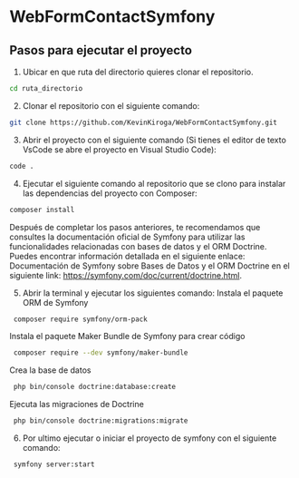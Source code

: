 ﻿# WebFormContactSymfony
## Pasos para ejecutar el proyecto
1. Ubicar en que ruta del directorio quieres clonar el repositorio.
```cmd
cd ruta_directorio
```
2. Clonar el repositorio con el siguiente comando:
```bash
git clone https://github.com/KevinKiroga/WebFormContactSymfony.git
```
3. Abrir el proyecto con el siguiente comando (Si tienes el editor de texto VsCode se abre el proyecto en Visual Studio Code):
```cmd
code .
```
4. Ejecutar el siguiente comando al repositorio que se clono para instalar las dependencias del proyecto con Composer:
```bash
composer install
```

Después de completar los pasos anteriores, te recomendamos que consultes la documentación oficial de Symfony para  utilizar las funcionalidades relacionadas con bases de datos y el ORM Doctrine. Puedes encontrar información detallada en el siguiente enlace: Documentación de Symfony sobre Bases de Datos y el ORM Doctrine en el siguiente link: https://symfony.com/doc/current/doctrine.html.

5. Abrir la terminal y ejecutar los siguientes comando:
Instala el paquete ORM de Symfony
```bash
 composer require symfony/orm-pack
```
Instala el paquete Maker Bundle de Symfony para crear código
```bash
 composer require --dev symfony/maker-bundle
```

Crea la base de datos
```bash
 php bin/console doctrine:database:create
```

Ejecuta las migraciones de Doctrine
```bash
 php bin/console doctrine:migrations:migrate
```

6. Por ultimo ejecutar o iniciar el proyecto de symfony con el siguiente comando:
```bash
 symfony server:start
```

